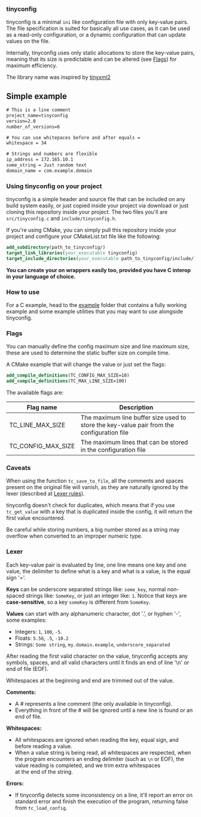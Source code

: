 ### tinyconfig

tinyconfig is a minimal `ini` like configuration file with only key-value pairs. The file specification
is suited for basically all use cases, as it can be used as a read-only configuration, or a dynamic
configuration that can update values on the file.

Internally, tinyconfig uses only static allocations to store the key-value pairs, meaning that its 
size is predictable and can be altered (see [Flags](#flags)) for maximum efficiency.

The library name was inspired by [tinyxml2](https://github.com/leethomason/tinyxml2)

## Simple example
```txt
# This is a line comment
project_name=tinyconfig
version=2.0
number_of_versions=6

# You can use whitepaces before and after equals =
whitespace = 34

# Strings and numbers are flexible
ip_address = 172.165.10.1
some_string = Just random text
domain_name = com.example.domain
```

### Using tinyconfig on your project
tinyconfig is a simple header and source file that can be included on any build system easily, or
just copied inside your project via download or just cloning this repository inside your project.
The two files you'll are `src/tinyconfig.c` and `include/tinyconfig.h`.

If you're using CMake, you can simply pull this repository inside your project and configure your 
CMakeList.txt 
file like the following:
```cmake
add_subdirectory(path_to_tinyconfig/)
target_link_libraries(your_executable tinyconfig)
target_include_directories(your_executable path_to_tinyconfig/include/)
```

**You can create your on wrappers easily too, provided you have C interop in your language of choice.**

### How to use
For a C example, head to the [example](/example) folder that contains a fully working example and 
some example utilities that you may want to use alongside tinyconfig.

### Flags
You can manually define the config maximum size and line maximum size, these are used to determine
the static buffer size on compile time.

A CMake example that will change the value or just set the flags:
```cmake
add_compile_definitions(TC_CONFIG_MAX_SIZE=10)
add_compile_definitions(TC_MAX_LINE_SIZE=100)
```

The available flags are:

| Flag name          | Description                                                                               |
|--------------------|-------------------------------------------------------------------------------------------|
| TC_LINE_MAX_SIZE   | The maximum line buffer size used to store the key-value pair from the configuration file |
| TC_CONFIG_MAX_SIZE | The maximum lines that can be stored in the configuration file                            |

### Caveats
When using the function `tc_save_to_file`, all the comments and spaces present on the original file 
will vanish, as they are naturally ignored by the lexer (described at [Lexer rules](#Lexer)).

tinyconfig doesn't check for duplicates, which means that if you use `tc_get_value` with a key that 
is duplicated inside the config, it will return the first value encountered.

Be careful while storing numbers, a big number stored as a string may overflow when converted to an 
improper numeric type.

### Lexer
Each key-value pair is evaluated by line, one line means one key and one value, the delimiter to 
define what is a key and what is a value, is the equal sign '='.

**Keys** can be underscore separated strings like: `some_key`, normal non-spaced strings like:
`SomeKey`, or just an integer like: `1`. Notice that keys are **case-sensitive**, so a key `someKey` 
is different from `SomeKey`.

**Values** can start with any alphanumeric character, dot '.', or hyphen '-', some examples:
- Integers: `1`, `100`, `-5`.
- Floats: `5.56`, `.5`, `-10.2`
- Strings: `Some string`, `my.domain.example`, `underscore_separated`

After reading the first valid character on the value, tinyconfig accepts any symbols, spaces, and
all valid characters until it finds an end of line '\n' or end of file (EOF). 

Whitespaces at the beginning and end are trimmed out of the value.

**Comments:**
- A # represents a line comment (the only available in tinyconfig).
- Everything in front of the # will be ignored until a new line is found or an end of file.

**Whitespaces:**
- All whitespaces are ignored when reading the key, equal sign, and before reading a value.
- When a value string is being read, all whitespaces are respected, when the program encounters an
  ending delimiter (such as `\n` or EOF), the value reading is completed, and we trim extra whitespaces  
  at the end of the string.

**Errors:**
- If tinyconfig detects some inconsistency on a line, it'll report an error on standard error and
  finish the execution of the program, returning false from `tc_load_config`.
